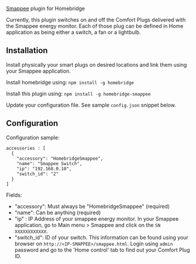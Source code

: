 [Smappee](https://www.smappee.com/) plugin for Homebridge

Currently, this plugin switches on and off the Comfort Plugs delivered with the Smappee energy monitor. Each of those plug
can be defined in Home application as being either a switch, a fan or a lightbulb.

## Installation

Install physically your smart plugs on desired locations and link them using your Smappee application. 

Install homebridge using: `npm install -g homebridge`

Install this plugin using: `npm install -g homebridge-smappee`

Update your configuration file. See sample `config.json` snippet below.

## Configuration

Configuration sample:

```
accessories : [ 
  {
    "accessory": "HomebridgeSmappee",
    "name": "Smappee Switch",
    "ip": "192.168.0.10",
    "switch_id": "2"
  }
]
```

Fields:
* "accessory": Must always be "HomebridgeSmappee" (required)
* "name": Can be anything (required)
* "ip" : IP Address of your smappee energy monitor. In your Smappee application, go to Main menu > Smappee and click on
the `SN XXXXXXXXXXXX`.
* "switch_id": ID of your switch. This information can be found using your browser on `http://<IP-SMAPPEE>/smappee.html`. Login
using `admin` password and go to the 'Home control' tab to find out your Comfort Plug ID.
